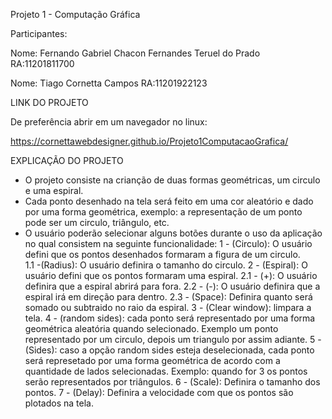 Projeto 1 - Computação Gráfica

Participantes:

Nome: Fernando Gabriel Chacon Fernandes Teruel do Prado RA:11201811700

Nome: Tiago Cornetta Campos RA:11201922123

LINK DO PROJETO

De preferência abrir em um navegador no linux:

https://cornettawebdesigner.github.io/Projeto1ComputacaoGrafica/

EXPLICAÇÃO DO PROJETO

- O projeto consiste na crianção de duas formas geométricas, um circulo e uma espiral.
- Cada ponto desenhado na tela será feito em uma cor aleatório e dado por uma forma geométrica, exemplo: a representação de um ponto pode ser um circulo, triângulo, etc.
- O usuário poderão selecionar alguns botões durante o uso da aplicação no qual consistem na seguinte funcionalidade:
	1 - (Circulo): O usuário defini que os pontos desenhados formaram a figura de um circulo.	
		1.1 -(Radius): O usuário definira o tamanho do circulo. 
	2 - (Espiral): O usuário defini que os pontos formaram uma espiral.
		2.1 - (+): O usuário definira que a espiral abrirá para fora.
		2.2 - (-): O usuário definira que a espiral irá em direção para dentro.
		2.3 - (Space): Definira quanto será somado ou subtraido no raio da espiral.
	3 - (Clear window): limpara a tela.
	4 - (random sides): cada ponto será representado por uma forma geométrica aleatória quando selecionado. Exemplo um ponto representado por um circulo, depois um triangulo por assim adiante.
	5 - (Sides): caso a opção random sides esteja deselecionada, cada ponto será represetado por uma forma geométrica de acordo com a quantidade de lados selecionadas. Exemplo: quando for 3 os pontos serão representados por triângulos.
	6 - (Scale): Definira o tamanho dos pontos.
	7 - (Delay): Definira a velocidade com que os pontos são plotados na tela.
